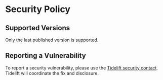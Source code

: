 # Security Policy

## Supported Versions

Only the last published version is supported.

## Reporting a Vulnerability

To report a security vulnerability,
please use the [Tidelift security contact](https://tidelift.com/security).
Tidelift will coordinate the fix and disclosure.
